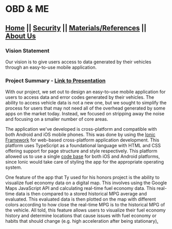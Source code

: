# OBD & ME
## [Home](https://car-maintenance-senior-project.github.io/OBD-ME/index)		||		[Security](https://car-maintenance-senior-project.github.io/OBD-ME/security)		||		[Materials/References](https://car-maintenance-senior-project.github.io/OBD-ME/materials)		||		[About Us](https://car-maintenance-senior-project.github.io/OBD-ME/about)

### Vision Statement
Our vision is to give users access to data generated by their vehicles through an easy-to-use mobile application. 

### Project Summary - [Link to Presentation](https://youtu.be/K3SsSIVR6p8)
With our project, we set out to design an easy-to-use mobile application for users to access data and error codes generated by their vehicles. The ability to access vehicle data is not a new one, but we sought to simplify the process for users that may not need all of the overhead generated by some apps on the market today. Instead, we focused on stripping away the noise and focusing on a smaller number of core areas.

The application we've developed is cross-platform and compatible with both Android and iOS mobile phones. This was done by using the [Ionic Framework](https://ionicframework.com/) for web-based cross-platform application development. This platform uses TypeScript as a foundational language with HTML and CSS offering support for page structure and style respectively. This platform allowed us to use a single [code base](https://github.com/Car-Maintenance-Senior-Project/OBD-ME) for both iOS and Android platforms, since Ionic would take care of styling the app for the appropriate operating system. 

One feature of the app that Ty used for his honors project is the ability to visualize fuel economy data on a digital map. This involves using the Google Maps JavaScript API and calculating real-time fuel economy data. This real-time data is then compared to a stored historical MPG average and evaluated. This evaluated data is then plotted on the map with different colors according to how close the real-time MPG is to the historical MPG of the vehicle. All told, this feature allows users to visualize their fuel economy history and determine locations that cause issues with fuel economy or habits that should change (e.g. high acceleration after being stationary)[.](https://tyandquentinfinalproject.herokuapp.com/) 
